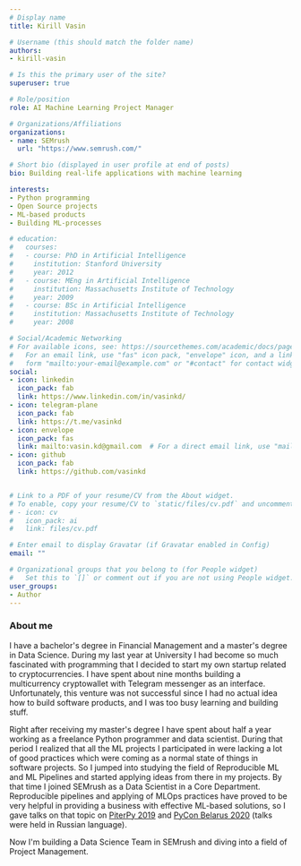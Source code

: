 ```yaml
---
# Display name
title: Kirill Vasin

# Username (this should match the folder name)
authors:
- kirill-vasin

# Is this the primary user of the site?
superuser: true

# Role/position
role: AI Machine Learning Project Manager

# Organizations/Affiliations
organizations:
- name: SEMrush
  url: "https://www.semrush.com/"

# Short bio (displayed in user profile at end of posts)
bio: Building real-life applications with machine learning

interests:
- Python programming
- Open Source projects
- ML-based products
- Building ML-processes

# education:
#   courses:
#   - course: PhD in Artificial Intelligence
#     institution: Stanford University
#     year: 2012
#   - course: MEng in Artificial Intelligence
#     institution: Massachusetts Institute of Technology
#     year: 2009
#   - course: BSc in Artificial Intelligence
#     institution: Massachusetts Institute of Technology
#     year: 2008

# Social/Academic Networking
# For available icons, see: https://sourcethemes.com/academic/docs/page-builder/#icons
#   For an email link, use "fas" icon pack, "envelope" icon, and a link in the
#   form "mailto:your-email@example.com" or "#contact" for contact widget.
social:
- icon: linkedin
  icon_pack: fab
  link: https://www.linkedin.com/in/vasinkd/
- icon: telegram-plane
  icon_pack: fab
  link: https://t.me/vasinkd
- icon: envelope
  icon_pack: fas
  link: mailto:vasin.kd@gmail.com  # For a direct email link, use "mailto:test@example.org".
- icon: github
  icon_pack: fab
  link: https://github.com/vasinkd


# Link to a PDF of your resume/CV from the About widget.
# To enable, copy your resume/CV to `static/files/cv.pdf` and uncomment the lines below.
# - icon: cv
#   icon_pack: ai
#   link: files/cv.pdf

# Enter email to display Gravatar (if Gravatar enabled in Config)
email: ""

# Organizational groups that you belong to (for People widget)
#   Set this to `[]` or comment out if you are not using People widget.
user_groups:
- Author
---
```

### About me
I have a bachelor's degree in Financial Management and a master's degree in Data Science.
During my last year at University I had become so much fascinated with programming that I decided to start my own startup related to cryptocurrencies. I have spent about nine months building a multicurrency cryptowallet with Telegram messenger as an interface. Unfortunately, this venture was not successful since I had no actual idea how to build software products, and I was too busy learning and building stuff.

Right after receiving my master's degree I have spent about half a year working as a freelance Python programmer and data scientist. During that period I realized that all the ML projects I participated in were lacking a lot of good practices which were coming as a normal state of things in software projects.
So I jumped into studying the field of Reproducible ML and ML Pipelines and started applying ideas from there in my projects. By that time I joined SEMrush as a Data Scientist in a Core Department. Reproducible pipelines and applying of MLOps practices have proved to be very helpful in providing a business with effective ML-based solutions, so I gave talks on that topic on [PiterPy 2019](http://localhost:1234/talk/pycon_belarus_2020/) and [PyCon Belarus 2020](http://localhost:1234/talk/pycon_belarus_2020/) (talks were held in Russian language).

Now I'm building a Data Science Team in SEMrush and diving into a field of Project Management.
